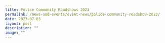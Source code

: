 ```yaml
---
title: Police Community Roadshows 2023
permalink: /news-and-events/event-news/police-community-roadshow-2023/
date: 2023-07-03
layout: post
description: ""
image: ""
---
```

